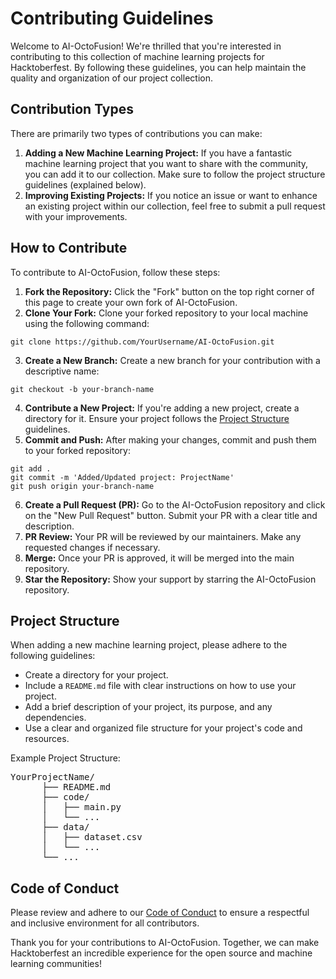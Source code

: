 <h1>Contributing Guidelines</h1>

<p>Welcome to AI-OctoFusion! We're thrilled that you're interested in contributing to this collection of machine learning projects for Hacktoberfest. By following these guidelines, you can help maintain the quality and organization of our project collection.</p>

<h2>Contribution Types</h2>

<p>There are primarily two types of contributions you can make:</p>

<ol>
  <li><strong>Adding a New Machine Learning Project:</strong> If you have a fantastic machine learning project that you want to share with the community, you can add it to our collection. Make sure to follow the project structure guidelines (explained below).</li>
  <li><strong>Improving Existing Projects:</strong> If you notice an issue or want to enhance an existing project within our collection, feel free to submit a pull request with your improvements.</li>
</ol>

<h2>How to Contribute</h2>

<p>To contribute to AI-OctoFusion, follow these steps:</p>

<ol>
  <li><strong>Fork the Repository:</strong> Click the "Fork" button on the top right corner of this page to create your own fork of AI-OctoFusion.</li>
  <li><strong>Clone Your Fork:</strong> Clone your forked repository to your local machine using the following command:</li>
</ol>

<pre><code>git clone https://github.com/YourUsername/AI-OctoFusion.git</code></pre>

<ol start="3">
  <li><strong>Create a New Branch:</strong> Create a new branch for your contribution with a descriptive name:</li>
</ol>

<pre><code>git checkout -b your-branch-name</code></pre>

<ol start="4">
  <li><strong>Contribute a New Project:</strong> If you're adding a new project, create a directory for it. Ensure your project follows the <a href="#project-structure">Project Structure</a> guidelines.</li>
  <li><strong>Commit and Push:</strong> After making your changes, commit and push them to your forked repository:</li>
</ol>

<pre><code>git add .
git commit -m 'Added/Updated project: ProjectName'
git push origin your-branch-name</code></pre>

<ol start="6">
  <li><strong>Create a Pull Request (PR):</strong> Go to the AI-OctoFusion repository and click on the "New Pull Request" button. Submit your PR with a clear title and description.</li>
  <li><strong>PR Review:</strong> Your PR will be reviewed by our maintainers. Make any requested changes if necessary.</li>
  <li><strong>Merge:</strong> Once your PR is approved, it will be merged into the main repository.</li>
  <li><strong>Star the Repository:</strong> Show your support by starring the AI-OctoFusion repository.</li>
</ol>

<h2>Project Structure</h2>

<p>When adding a new machine learning project, please adhere to the following guidelines:</p>

<ul>
  <li>Create a directory for your project.</li>
  <li>Include a <code>README.md</code> file with clear instructions on how to use your project.</li>
  <li>Add a brief description of your project, its purpose, and any dependencies.</li>
  <li>Use a clear and organized file structure for your project's code and resources.</li>
</ul>

<p>Example Project Structure:</p>

<pre>
YourProjectName/
      ├── README.md
      ├── code/
      │   ├── main.py
      │   └── ...
      ├── data/
      │   ├── dataset.csv
      │   └── ...
      └── ...
</pre>

<h2>Code of Conduct</h2>

<p>Please review and adhere to our <a href="CODE_OF_CONDUCT.md">Code of Conduct</a> to ensure a respectful and inclusive environment for all contributors.</p>

<p>Thank you for your contributions to AI-OctoFusion. Together, we can make Hacktoberfest an incredible experience for the open source and machine learning communities!</p>
